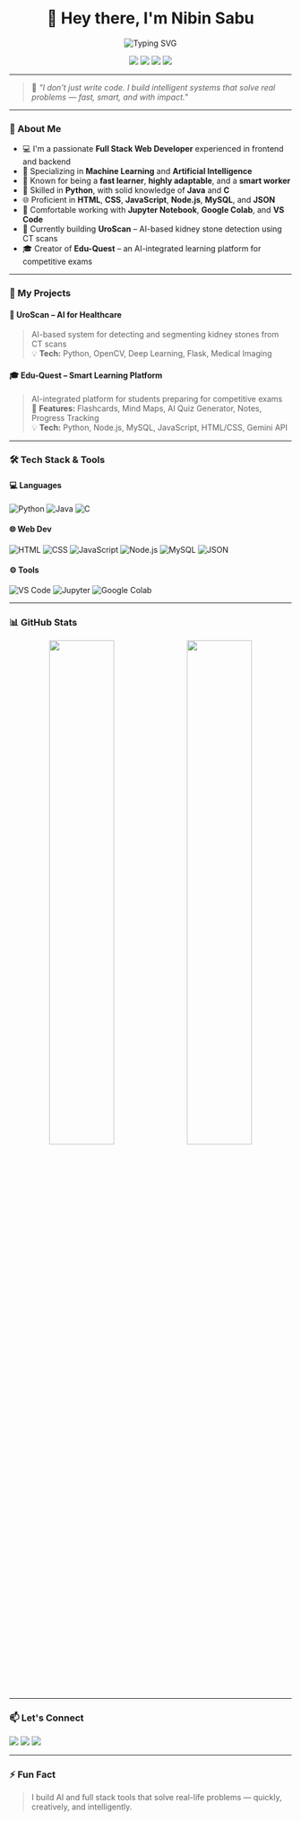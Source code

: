 <h1 align="center">👋 Hey there, I'm Nibin Sabu</h1>

<p align="center">
  <img src="https://readme-typing-svg.demolab.com?font=Fira+Code&size=20&pause=1000&color=F75C7E&center=true&vCenter=true&width=500&lines=Full+Stack+Web+Developer;Machine+Learning+%7C+AI+Builder;Smart+Worker+%7C+Fast+Learner;Building+Real-World+Solutions" alt="Typing SVG" />
</p>

<p align="center">
  <a href="#"><img src="https://img.shields.io/badge/Python-FFD43B?style=for-the-badge&logo=python&logoColor=blue" /></a>
  <a href="#"><img src="https://img.shields.io/badge/AI/ML-Green?style=for-the-badge" /></a>
  <a href="#"><img src="https://img.shields.io/badge/Full%20Stack%20Dev-Blue?style=for-the-badge" /></a>
  <a href="#"><img src="https://img.shields.io/badge/Fast%20Learner-FF5733?style=for-the-badge" /></a>
</p>

---

> 🎯 *"I don’t just write code. I build intelligent systems that solve real problems — fast, smart, and with impact."*

---

### 🚀 About Me

- 💻 I'm a passionate **Full Stack Web Developer** experienced in frontend and backend  
- 🤖 Specializing in **Machine Learning** and **Artificial Intelligence**  
- 🧠 Known for being a **fast learner**, **highly adaptable**, and a **smart worker**  
- 🐍 Skilled in **Python**, with solid knowledge of **Java** and **C**  
- 🌐 Proficient in **HTML**, **CSS**, **JavaScript**, **Node.js**, **MySQL**, and **JSON**  
- 🧰 Comfortable working with **Jupyter Notebook**, **Google Colab**, and **VS Code**  
- 🔬 Currently building **UroScan** – AI-based kidney stone detection using CT scans  
- 🎓 Creator of **Edu-Quest** – an AI-integrated learning platform for competitive exams

---

### 🧪 My Projects

#### 🧬 UroScan – AI for Healthcare  
> AI-based system for detecting and segmenting kidney stones from CT scans  
> 💡 **Tech:** Python, OpenCV, Deep Learning, Flask, Medical Imaging

#### 🎓 Edu-Quest – Smart Learning Platform  
> AI-integrated platform for students preparing for competitive exams  
> 🧠 **Features:** Flashcards, Mind Maps, AI Quiz Generator, Notes, Progress Tracking  
> 💡 **Tech:** Python, Node.js, MySQL, JavaScript, HTML/CSS, Gemini API

---

### 🛠️ Tech Stack & Tools

#### 💻 Languages
![Python](https://img.shields.io/badge/Python-FFD43B?style=flat-square&logo=python&logoColor=blue)
![Java](https://img.shields.io/badge/Java-E34F26?style=flat-square&logo=java)
![C](https://img.shields.io/badge/C-00599C?style=flat-square&logo=c)

#### 🌐 Web Dev
![HTML](https://img.shields.io/badge/HTML-E34F26?style=flat-square&logo=html5)
![CSS](https://img.shields.io/badge/CSS-1572B6?style=flat-square&logo=css3)
![JavaScript](https://img.shields.io/badge/JavaScript-F7DF1E?style=flat-square&logo=javascript)
![Node.js](https://img.shields.io/badge/Node.js-339933?style=flat-square&logo=nodedotjs)
![MySQL](https://img.shields.io/badge/MySQL-00758F?style=flat-square&logo=mysql)
![JSON](https://img.shields.io/badge/JSON-000000?style=flat-square&logo=json&logoColor=white)

#### ⚙️ Tools
![VS Code](https://img.shields.io/badge/VSCode-007ACC?style=flat-square&logo=visual-studio-code)
![Jupyter](https://img.shields.io/badge/Jupyter-F37626?style=flat-square&logo=jupyter)
![Google Colab](https://img.shields.io/badge/Google_Colab-F9AB00?style=flat-square&logo=googlecolab&logoColor=black)

---

### 📊 GitHub Stats

<p align="center">
  <img src="https://github-readme-stats.vercel.app/api?username=NibinSabu&show_icons=true&theme=radical" width="48%" />
  <img src="https://github-readme-stats.vercel.app/api/top-langs/?username=NibinSabu&layout=compact&theme=radical" width="48%" />
</p>

---

### 📫 Let's Connect

<p align="left">
  <a href="mailto:youremail@example.com"><img src="https://img.shields.io/badge/Gmail-D14836?style=for-the-badge&logo=gmail&logoColor=white"></a>
  <a href="https://linkedin.com/in/yourname"><img src="https://img.shields.io/badge/LinkedIn-0077B5?style=for-the-badge&logo=linkedin&logoColor=white"></a>
  <a href="https://yourwebsite.com"><img src="https://img.shields.io/badge/Portfolio-000000?style=for-the-badge&logo=firefox&logoColor=white"></a>
</p>

---

### ⚡ Fun Fact
> I build AI and full stack tools that solve real-life problems — quickly, creatively, and intelligently.


